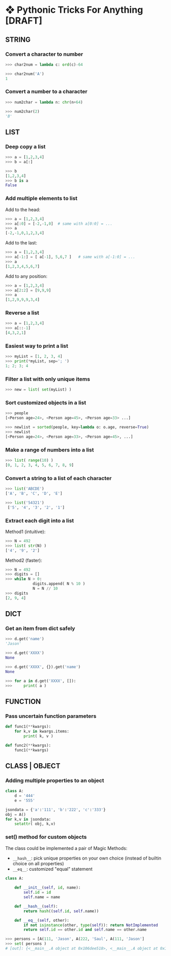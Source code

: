 # ❖ Pythonic Tricks For Anything [DRAFT]


## STRING

### Convert a character to number

```py
>>> char2num = lambda c: ord(c)-64

>>> char2num('A')
1
```

### Convert a number to a character

```py
>>> num2char = lambda n: chr(n+64)

>>> num2char(2)
'B'
```





## LIST

### Deep copy a list
```py
>>> a = [1,2,3,4]
>>> b = a[:]

>>> b
[1,2,3,4]
>>> b is a
False
```

### Add multiple elements to list

Add to the head:
```py
>>> a = [1,2,3,4]
>>> a[:0] = [-2,-1,0]  # same with a[0:0] = ...
>>> a
[-2,-1,0,1,2,3,4]
```

Add to the last:
```py
>>> a = [1,2,3,4]
>>> a[-1:] = [ a[-1], 5,6,7 ]   # same with a[-1:0] = ...
>>> a
[1,2,3,4,5,6,7]
```

Add to any position:
```py
>>> a = [1,2,3,4]
>>> a[2:2] = [9,9,9]
>>> a
[1,2,9,9,9,3,4]
```


### Reverse a list
```py
>>> a = [1,2,3,4]
>>> a[::-1]
[4,3,2,1]
```


### Easiest way to print a list
```py
>>> myList = [1, 2, 3, 4]
>>> print(*myList, sep='; ')
1; 2; 3; 4
```

### Filter a list with only unique items
```py
>>> new = list( set(myList) )
```

### Sort customized objects in a list
```py
>>> people
[<Person age=24>, <Person age=45>, <Person age=33> ...]

>>> newlist = sorted(people, key=lambda o: o.age, reverse=True)
>>> newlist
[<Person age=24>, <Person age=33>, <Person age=45>, ...]
```


### Make a range of numbers into a list
```py
>>> list( range(10) )
[0, 1, 2, 3, 4, 5, 6, 7, 8, 9]
```

### Convert a string to a list of each character
```py
>>> list('ABCDE')
['A', 'B', 'C', 'D', 'E']

>>> list('54321')
 ['5', '4', '3', '2', '1']
```


### Extract each digit into a list

Method1 (intuitive):
```py
>>> N = 492
>>> list( str(N) )
['4', '9', '2']
```

Method2 (faster):
```py
>>> N = 492
>>> digits = []
>>> while N > 0:
            digits.append( N % 10 )
            N = N // 10
>>> digits
[2, 9, 4]
```


## DICT

### Get an item from dict safely
```py
>>> d.get('name')
'Jason'

>>> d.get('XXXX')
None

>>> d.get('XXXX', {}).get('name')
None

>>> for a in d.get('XXXX', []):
>>>     print( a )
```






## FUNCTION

### Pass uncertain function parameters
```py
def func1(**kwargs):
    for k,v in kwargs.items:
        print( k, v )

def func2(**kwargs):
    func1(**kwargs)
```





## CLASS | OBJECT


### Adding multiple properties to an object
```py
class A:
    d = '444'
    e = '555'

jsondata = {'a':'111', 'b':'222', 'c':'333'}
obj = A()
for k,v in jsondata:
    setattr( obj, k,v)
```


### set() method for custom objects

The class could be implemented a pair of Magic Methods:
- `__hash__`: pick unique properties on your own choice (instead of builtin choice on all properties)
- `__eq__`: customized "equal" statement

```py
class A:
 
    def __init__(self, id, name):
        self.id = id
        self.name = name

    def __hash__(self):
        return hash((self.id, self.name))

    def __eq__(self, other):
        if not isinstance(other, type(self)): return NotImplemented
        return self.id == other.id and self.name == other.name

>>> persons = [A(111, 'Jason', A(222, 'Saul', A(111, 'Jason']
>>> set( persons )
# [out]: {<__main__.A object at 0x106dee518>, <__main__.A object at 0x106dee4e0>}
```

